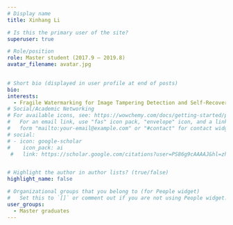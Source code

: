 ```yaml
---
# Display name
title: Xinhang Li

# Is this the primary user of the site?
superuser: true

# Role/position
role: Master student (2017.9 – 2019.8)
avatar_filename: avatar.jpg
  

# Short bio (displayed in user profile at end of posts)
bio:
interests:
  - Fragile Watermarking for Image Tampering Detection and Self-Recovery
# Social/Academic Networking
# For available icons, see: https://wowchemy.com/docs/getting-started/page-builder/#icons
#   For an email link, use "fas" icon pack, "envelope" icon, and a link in the
#   form "mailto:your-email@example.com" or "#contact" for contact widget.
# social:
# - icon: google-scholar
#    icon_pack: ai
 #   link: https://scholar.google.com/citations?user=PS86g9cAAAAJ&hl=zh-CN


# Highlight the author in author lists? (true/false)
highlight_name: false

# Organizational groups that you belong to (for People widget)
#   Set this to `[]` or comment out if you are not using People widget.
user_groups:
  - Master graduates
---
```


